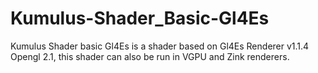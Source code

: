 # Kumulus-Shader_Basic-Gl4Es
Kumulus Shader basic Gl4Es is a shader based on Gl4Es Renderer v1.1.4 Opengl 2.1, this shader can also be run in VGPU and Zink renderers.
